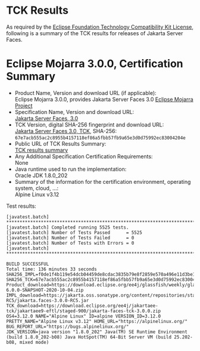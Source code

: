 TCK Results
===========

As required by the
[Eclipse Foundation Technology Compatibility Kit License](https://www.eclipse.org/legal/tck.php),
following is a summary of the TCK results for releases of Jakarta Server Faces.

# Eclipse Mojarra 3.0.0, Certification Summary

- Product Name, Version and download URL (if applicable): <br/>
  Eclipse Mojarra 3.0.0, provides Jakarta Server Faces 3.0
  [Eclipse Mojarra Project](https://github.com/eclipse-ee4j/mojarra/releases/download/3.0.0-RC5-RELEASE/jakarta.faces-3.0.0-RC5.jar)
- Specification Name, Version and download URL: <br/>
  [Jakarta Server Faces, 3.0](https://jakarta.ee/specifications/faces/3.0)
- TCK Version, digital SHA-256 fingerprint and download URL: <br/>
  [Jakarta Server Faces 3.0, TCK](https://download.eclipse.org/ee4j/jakartaee-tck/jakartaee9-eftl/promoted/jakarta-faces-tck-3.0.0.zip), SHA-256: `67e7acb555ac2c8955b4157118ef86a5fbb57fb9a65e3d0d75992ec83004204e`
- Public URL of TCK Results Summary: <br/>
  [TCK results summary](TCK-Results.html)
- Any Additional Specification Certification Requirements: <br/>
  None
- Java runtime used to run the implementation: <br/>
  Oracle JDK 1.8.0_202
- Summary of the information for the certification environment, operating system, cloud, ...: <br/>
  Alpine Linux v3.12

Test results:

```
[javatest.batch] ********************************************************************************
[javatest.batch] Completed running 5525 tests.
[javatest.batch] Number of Tests Passed      = 5525
[javatest.batch] Number of Tests Failed      = 0
[javatest.batch] Number of Tests with Errors = 0
[javatest.batch] ********************************************************************************
```

```
BUILD SUCCESSFUL
Total time: 136 minutes 33 seconds
SHA256_IMPL=f0de1f4b119e54dcb04459de8cdac3835b79e8f2859e570a496e11d3be198aff
SHA256_TCK=67e7acb555ac2c8955b4157118ef86a5fbb57fb9a65e3d0d75992ec83004204e
Product_download=https://download.eclipse.org/ee4j/glassfish/weekly/glassfish-6.0.0-SNAPSHOT-2020-10-04.zip
IMPL_download=https://jakarta.oss.sonatype.org/content/repositories/staging/org/glassfish/jakarta.faces/3.0.0-RC5/jakarta.faces-3.0.0-RC5.jar
TCK_download=https://download.eclipse.org/ee4j/jakartaee-tck/jakartaee9-eftl/staged-900/jakarta-faces-tck-3.0.0.zip
OS4=3.12.0 NAME="Alpine Linux" ID=alpine VERSION_ID=3.12.0 PRETTY_NAME="Alpine Linux v3.12" HOME_URL="https://alpinelinux.org/" BUG_REPORT_URL="https://bugs.alpinelinux.org/"
JDK_VERSION=java version "1.8.0_202" Java(TM) SE Runtime Environment (build 1.8.0_202-b08) Java HotSpot(TM) 64-Bit Server VM (build 25.202-b08, mixed mode)
```